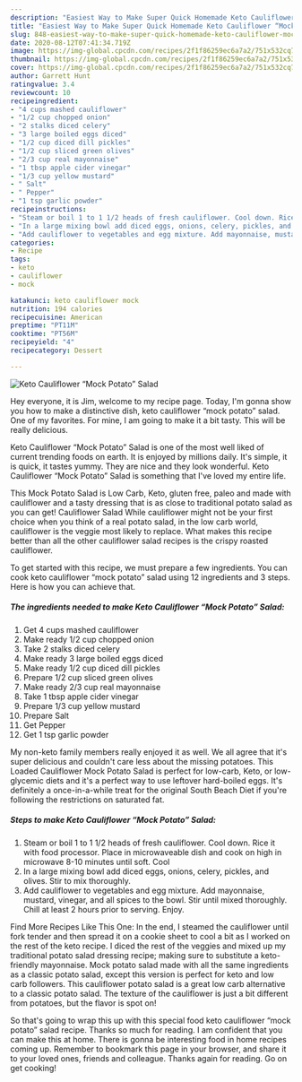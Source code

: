 ```yaml
---
description: "Easiest Way to Make Super Quick Homemade Keto Cauliflower “Mock Potato” Salad"
title: "Easiest Way to Make Super Quick Homemade Keto Cauliflower “Mock Potato” Salad"
slug: 848-easiest-way-to-make-super-quick-homemade-keto-cauliflower-mock-potato-salad
date: 2020-08-12T07:41:34.719Z
image: https://img-global.cpcdn.com/recipes/2f1f86259ec6a7a2/751x532cq70/keto-cauliflower-mock-potato-salad-recipe-main-photo.jpg
thumbnail: https://img-global.cpcdn.com/recipes/2f1f86259ec6a7a2/751x532cq70/keto-cauliflower-mock-potato-salad-recipe-main-photo.jpg
cover: https://img-global.cpcdn.com/recipes/2f1f86259ec6a7a2/751x532cq70/keto-cauliflower-mock-potato-salad-recipe-main-photo.jpg
author: Garrett Hunt
ratingvalue: 3.4
reviewcount: 10
recipeingredient:
- "4 cups mashed cauliflower"
- "1/2 cup chopped onion"
- "2 stalks diced celery"
- "3 large boiled eggs diced"
- "1/2 cup diced dill pickles"
- "1/2 cup sliced green olives"
- "2/3 cup real mayonnaise"
- "1 tbsp apple cider vinegar"
- "1/3 cup yellow mustard"
- " Salt"
- " Pepper"
- "1 tsp garlic powder"
recipeinstructions:
- "Steam or boil 1 to 1 1/2 heads of fresh cauliflower. Cool down. Rice it with food processor. Place in microwaveable dish and cook on high in microwave 8-10 minutes until soft. Cool"
- "In a large mixing bowl add diced eggs, onions, celery, pickles, and olives. Stir to mix thoroughly."
- "Add cauliflower to vegetables and egg mixture. Add mayonnaise, mustard, vinegar, and all spices to the bowl. Stir until mixed thoroughly. Chill at least 2 hours prior to serving. Enjoy."
categories:
- Recipe
tags:
- keto
- cauliflower
- mock

katakunci: keto cauliflower mock 
nutrition: 194 calories
recipecuisine: American
preptime: "PT11M"
cooktime: "PT56M"
recipeyield: "4"
recipecategory: Dessert

---
```



![Keto Cauliflower “Mock Potato” Salad](https://img-global.cpcdn.com/recipes/2f1f86259ec6a7a2/751x532cq70/keto-cauliflower-mock-potato-salad-recipe-main-photo.jpg)

Hey everyone, it is Jim, welcome to my recipe page. Today, I'm gonna show you how to make a distinctive dish, keto cauliflower “mock potato” salad. One of my favorites. For mine, I am going to make it a bit tasty. This will be really delicious.

Keto Cauliflower “Mock Potato” Salad is one of the most well liked of current trending foods on earth. It is enjoyed by millions daily. It's simple, it is quick, it tastes yummy. They are nice and they look wonderful. Keto Cauliflower “Mock Potato” Salad is something that I've loved my entire life.

This Mock Potato Salad is Low Carb, Keto, gluten free, paleo and made with cauliflower and a tasty dressing that is as close to traditional potato salad as you can get! Cauliflower Salad While cauliflower might not be your first choice when you think of a real potato salad, in the low carb world, cauliflower is the veggie most likely to replace. What makes this recipe better than all the other cauliflower salad recipes is the crispy roasted cauliflower.


To get started with this recipe, we must prepare a few ingredients. You can cook keto cauliflower “mock potato” salad using 12 ingredients and 3 steps. Here is how you can achieve that.

<!--inarticleads1-->

##### The ingredients needed to make Keto Cauliflower “Mock Potato” Salad:

1. Get 4 cups mashed cauliflower
1. Make ready 1/2 cup chopped onion
1. Take 2 stalks diced celery
1. Make ready 3 large boiled eggs diced
1. Make ready 1/2 cup diced dill pickles
1. Prepare 1/2 cup sliced green olives
1. Make ready 2/3 cup real mayonnaise
1. Take 1 tbsp apple cider vinegar
1. Prepare 1/3 cup yellow mustard
1. Prepare  Salt
1. Get  Pepper
1. Get 1 tsp garlic powder


My non-keto family members really enjoyed it as well. We all agree that it&#39;s super delicious and couldn&#39;t care less about the missing potatoes. This Loaded Cauliflower Mock Potato Salad is perfect for low-carb, Keto, or low-glycemic diets and it&#39;s a perfect way to use leftover hard-boiled eggs. It&#39;s definitely a once-in-a-while treat for the original South Beach Diet if you&#39;re following the restrictions on saturated fat. 

<!--inarticleads2-->

##### Steps to make Keto Cauliflower “Mock Potato” Salad:

1. Steam or boil 1 to 1 1/2 heads of fresh cauliflower. Cool down. Rice it with food processor. Place in microwaveable dish and cook on high in microwave 8-10 minutes until soft. Cool
1. In a large mixing bowl add diced eggs, onions, celery, pickles, and olives. Stir to mix thoroughly.
1. Add cauliflower to vegetables and egg mixture. Add mayonnaise, mustard, vinegar, and all spices to the bowl. Stir until mixed thoroughly. Chill at least 2 hours prior to serving. Enjoy.


Find More Recipes Like This One: In the end, I steamed the cauliflower until fork tender and then spread it on a cookie sheet to cool a bit as I worked on the rest of the keto recipe. I diced the rest of the veggies and mixed up my traditional potato salad dressing recipe; making sure to substitute a keto-friendly mayonnaise. Mock potato salad made with all the same ingredients as a classic potato salad, except this version is perfect for keto and low carb followers. This cauliflower potato salad is a great low carb alternative to a classic potato salad. The texture of the cauliflower is just a bit different from potatoes, but the flavor is spot on! 

So that's going to wrap this up with this special food keto cauliflower “mock potato” salad recipe. Thanks so much for reading. I am confident that you can make this at home. There is gonna be interesting food in home recipes coming up. Remember to bookmark this page in your browser, and share it to your loved ones, friends and colleague. Thanks again for reading. Go on get cooking!
